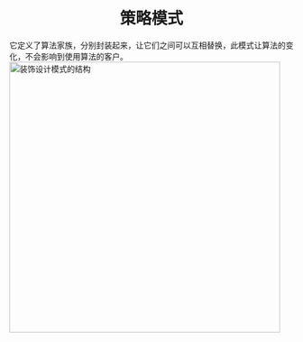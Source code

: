 <h1 align="center">
    策略模式
</h1>
它定义了算法家族，分别封装起来，让它们之间可以互相替换，此模式让算法的变化，不会影响到使用算法的客户。

<img src="https://refactoringguru.cn/images/patterns/diagrams/strategy/structure-2x.png" alt="装饰设计模式的结构" width="480">